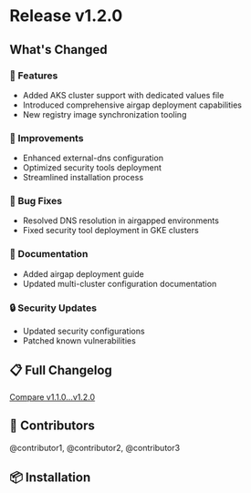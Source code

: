 # Release v1.2.0

## What's Changed
### 🚀 Features
* Added AKS cluster support with dedicated values file
* Introduced comprehensive airgap deployment capabilities
* New registry image synchronization tooling

### 🔧 Improvements
* Enhanced external-dns configuration
* Optimized security tools deployment
* Streamlined installation process

### 🐛 Bug Fixes
* Resolved DNS resolution in airgapped environments
* Fixed security tool deployment in GKE clusters

### 📝 Documentation
* Added airgap deployment guide
* Updated multi-cluster configuration documentation

### 🔒 Security Updates
* Updated security configurations
* Patched known vulnerabilities

## 📋 Full Changelog
[Compare v1.1.0...v1.2.0](https://github.com/username/repo/compare/v1.1.0...v1.2.0)

## 🙏 Contributors
@contributor1, @contributor2, @contributor3

## 📦 Installation
